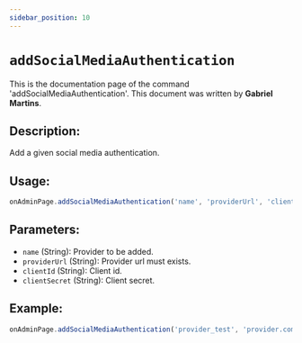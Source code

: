 ```yaml
---
sidebar_position: 10
---
```


# `addSocialMediaAuthentication`

This is the documentation page of the command 'addSocialMediaAuthentication'. This document was written by **Gabriel Martins**.

## Description:

Add a given social media authentication.

## Usage:

```js
onAdminPage.addSocialMediaAuthentication('name', 'providerUrl', 'clientId', 'clientSecret')
```

## Parameters:

- `name` (String): Provider to be added.
- `providerUrl` (String): Provider url must exists.
- `clientId` (String): Client id.
- `clientSecret` (String): Client secret.

## Example:

```js
onAdminPage.addSocialMediaAuthentication('provider_test', 'provider.com', '123456', '123456')
```
